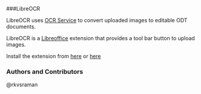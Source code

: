 ###LibreOCR

LibreOCR uses [OCR Service](https://indic-ocr.github.io/ocrservice/)  to convert uploaded images to editable ODT documents. 

LibreOCR is a [Libreoffice](http://www.libreoffice.org) extension that provides a tool bar button to upload images. 

Install the extension from [here](https://github.com/indic-ocr/LibreOCR/raw/master/dist/LibreOCR.oxt) or [here](https://extensions.libreoffice.org/extensions/libre-ocr)



### Authors and Contributors
@rkvsraman

